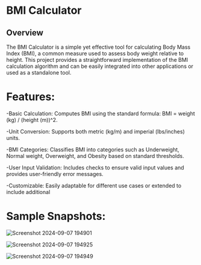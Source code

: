 # BMI Calculator
 ## Overview
The BMI Calculator is a simple yet effective tool for calculating Body Mass Index (BMI), a common measure used to assess body weight relative to height. This project provides a straightforward implementation of the BMI calculation algorithm and can be easily integrated into other applications or used as a standalone tool.

# Features:
-Basic Calculation: Computes BMI using the standard formula: BMI = weight (kg) / (height (m))^2.

-Unit Conversion: Supports both metric (kg/m) and imperial (lbs/inches) units.

-BMI Categories: Classifies BMI into categories such as Underweight, Normal weight, Overweight, and Obesity based on standard thresholds.

-User Input Validation: Includes checks to ensure valid input values and provides user-friendly error messages.

-Customizable: Easily adaptable for different use cases or extended to include additional 
# Sample Snapshots:

![Screenshot 2024-09-07 194901](https://github.com/user-attachments/assets/ddfe18c9-d272-4566-86c5-15938c612b69)

![Screenshot 2024-09-07 194925](https://github.com/user-attachments/assets/bc4dc02d-28c5-4329-8e84-74e154cae797)

![Screenshot 2024-09-07 194949](https://github.com/user-attachments/assets/7f1405f7-abee-45c3-b6ed-9d0c9c4e7f04)
